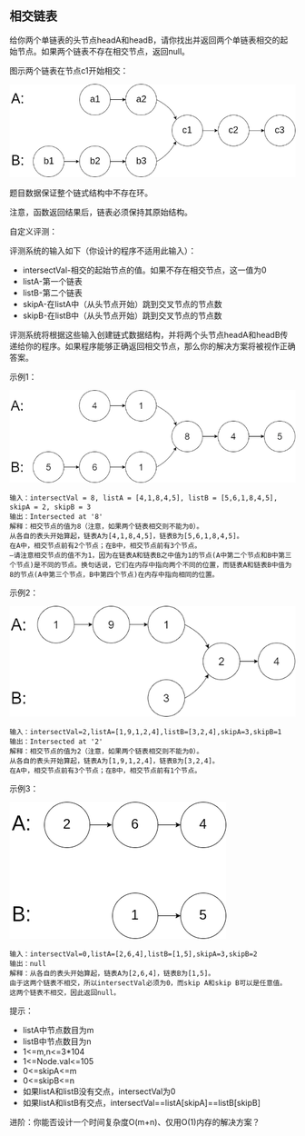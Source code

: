 ## 相交链表

给你两个单链表的头节点headA和headB，请你找出并返回两个单链表相交的起始节点。如果两个链表不存在相交节点，返回null。

图示两个链表在节点c1开始相交：

![](../images/160.intersection-of-two-linked-lists.png)

题目数据保证整个链式结构中不存在环。

注意，函数返回结果后，链表必须保持其原始结构。

自定义评测：

评测系统的输入如下（你设计的程序不适用此输入）：

* intersectVal-相交的起始节点的值。如果不存在相交节点，这一值为0
* listA-第一个链表
* listB-第二个链表
* skipA-在listA中（从头节点开始）跳到交叉节点的节点数
* skipB-在listB中（从头节点开始）跳到交叉节点的节点数

评测系统将根据这些输入创建链式数据结构，并将两个头节点headA和headB传递给你的程序。如果程序能够正确返回相交节点，那么你的解决方案将被视作正确答案。



示例1：

![](../images/160.intersection-of-two-linked-lists_1.png)
```
输入：intersectVal = 8, listA = [4,1,8,4,5], listB = [5,6,1,8,4,5], skipA = 2, skipB = 3
输出：Intersected at '8'
解释：相交节点的值为8（注意，如果两个链表相交则不能为0）。
从各自的表头开始算起，链表A为[4,1,8,4,5]，链表B为[5,6,1,8,4,5]。
在A中，相交节点前有2个节点；在B中，相交节点前有3个节点。
—请注意相交节点的值不为1，因为在链表A和链表B之中值为1的节点(A中第二个节点和B中第三个节点)是不同的节点。换句话说，它们在内存中指向两个不同的位置，而链表A和链表B中值为8的节点(A中第三个节点，B中第四个节点)在内存中指向相同的位置。
```

示例2：

![](../images/160.intersection-of-two-linked-lists_2.png)
```
输入：intersectVal=2,listA=[1,9,1,2,4],listB=[3,2,4],skipA=3,skipB=1
输出：Intersected at '2'
解释：相交节点的值为2（注意，如果两个链表相交则不能为0）。
从各自的表头开始算起，链表A为[1,9,1,2,4]，链表B为[3,2,4]。
在A中，相交节点前有3个节点；在B中，相交节点前有1个节点。
```

示例3：

![](../images/160.intersection-of-two-linked-lists_3.png)
```
输入：intersectVal=0,listA=[2,6,4],listB=[1,5],skipA=3,skipB=2
输出：null
解释：从各自的表头开始算起，链表A为[2,6,4]，链表B为[1,5]。
由于这两个链表不相交，所以intersectVal必须为0，而skip A和skip B可以是任意值。
这两个链表不相交，因此返回null。
```

提示：

* listA中节点数目为m
* listB中节点数目为n
* 1<=m,n<=3*104
* 1<=Node.val<=105
* 0<=skipA<=m
* 0<=skipB<=n
* 如果listA和listB没有交点，intersectVal为0
* 如果listA和listB有交点，intersectVal==listA[skipA]==listB[skipB]


进阶：你能否设计一个时间复杂度O(m+n)、仅用O(1)内存的解决方案？
